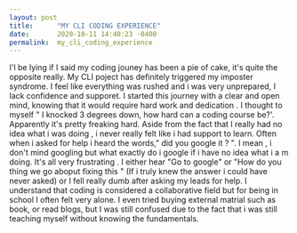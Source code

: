 ```yaml
---
layout: post
title:      "MY CLI CODING EXPERIENCE"
date:       2020-10-11 14:40:23 -0400
permalink:  my_cli_coding_experience
---
```



I'l be lying if I said my coding jouney has been a pie of cake, it's quite the opposite really. My CLI poject has definitely triggered my  imposter syndrome. I feel like everything was rushed and i was very unprepared, I lack confidence and supporet. I started this journey with a clear and open mind, knowing that it would require hard work and dedication . I thought to myself " I knocked  3 degrees down, how hard can a coding course be?'. Apparently it's pretty freaking hard. Aside from the fact that I really had no idea what i was doing , i never really felt like i had support to learn. Often when i asked for help  i heard the words," did you google it ? ". I mean , i don't mind googling but what exactly do i google if i have no idea what i a m doing. It's all very frustrating . I either hear "Go to google" or "How do you thing we go aboput fixing this " (If i truly knew the answer i could have never asked) or I fell really dumb after asking my leads for help. I understand that coding is considered a collaborative field but for being in school I often felt very alone. I even tried buying external matrial such as book, or read blogs, but I was still confused due to the fact that i was still teaching myself without knowing the fundamentals.
